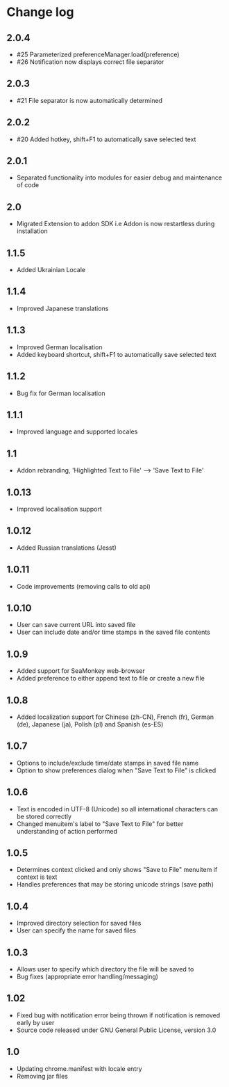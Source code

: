 # Change log
## 2.0.4
- #25 Parameterized preferenceManager.load(preference)
- #26 Notification now displays correct file separator

## 2.0.3
- #21 File separator is now automatically determined

## 2.0.2
- #20 Added hotkey, shift+F1 to automatically save selected text 

## 2.0.1
- Separated functionality into modules for easier debug and maintenance of code

## 2.0
- Migrated Extension to addon SDK i.e Addon is now restartless during installation

## 1.1.5
- Added Ukrainian Locale

## 1.1.4
- Improved Japanese translations

## 1.1.3
- Improved German localisation
- Added keyboard shortcut, shift+F1 to automatically save selected text

## 1.1.2
- Bug fix for German localisation

## 1.1.1
- Improved language and supported locales

## 1.1
- Addon rebranding, 'Highlighted Text to File' --> 'Save Text to File'

## 1.0.13
- Improved localisation support

## 1.0.12
- Added Russian translations (Jesst)

## 1.0.11
- Code improvements (removing calls to old api)

## 1.0.10
- User can save current URL into saved file
- User can include date and/or time stamps in the saved file contents

## 1.0.9
- Added support for SeaMonkey web-browser
- Added preference to either append text to file or create a new file

## 1.0.8
- Added localization support for Chinese (zh-CN), French (fr), German (de), Japanese (ja), Polish (pl) and Spanish (es-ES)

## 1.0.7
- Options to include/exclude time/date stamps in saved file name
- Option to show preferences dialog when "Save Text to File" is clicked

## 1.0.6
- Text is encoded in UTF-8 (Unicode) so all international characters can be stored correctly
- Changed menuitem's label to "Save Text to File" for better understanding of action performed

## 1.0.5
- Determines context clicked and only shows "Save to File" menuitem if context is text
- Handles preferences that may be storing unicode strings (save path)

## 1.0.4
- Improved directory selection for saved files
- User can specify the name for saved files

## 1.0.3
- Allows user to specify which directory the file will be saved to
- Bug fixes (appropriate error handling/messaging)

## 1.02
- Fixed bug with notification error being thrown if notification is removed early by user
- Source code released under GNU General Public License, version 3.0

## 1.0
- Updating chrome.manifest with locale entry
- Removing jar files 
